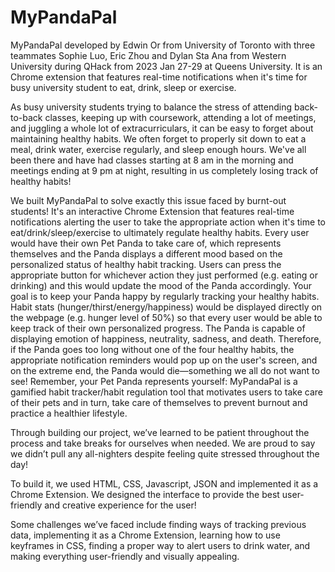 # MyPandaPal
MyPandaPal developed by Edwin Or from University of Toronto with three teammates Sophie Luo, Eric Zhou and Dylan Sta Ana from Western University during QHack from 2023 Jan 27-29 at Queens University. It is an Chrome extension that features real-time notifications when it's time for busy university student to eat, drink, sleep or exercise.

As busy university students trying to balance the stress of attending back-to-back classes, keeping up with coursework, attending a lot of meetings, and juggling a whole lot of extracurriculars, it can be easy to forget about maintaining healthy habits. We often forget to properly sit down to eat a meal, drink water, exercise regularly, and sleep enough hours. We've all been there and have had classes starting at 8 am in the morning and meetings ending at 9 pm at night, resulting in us completely losing track of healthy habits!

We built MyPandaPal to solve exactly this issue faced by burnt-out students! It's an interactive Chrome Extension that features real-time notifications alerting the user to take the appropriate action when it's time to eat/drink/sleep/exercise to ultimately regulate healthy habits. Every user would have their own Pet Panda to take care of, which represents themselves and the Panda displays a different mood based on the personalized status of healthy habit tracking. Users can press the appropriate button for whichever action they just performed (e.g. eating or drinking) and this would update the mood of the Panda accordingly. Your goal is to keep your Panda happy by regularly tracking your healthy habits. Habit stats (hunger/thirst/energy/happiness) would be displayed directly on the webpage (e.g. hunger level of 50%) so that every user would be able to keep track of their own personalized progress. The Panda is capable of displaying emotion of happiness, neutrality, sadness, and death. Therefore, if the Panda goes too long without one of the four healthy habits, the appropriate notification reminders would pop up on the user's screen, and on the extreme end, the Panda would die—something we all do not want to see! Remember, your Pet Panda represents yourself: MyPandaPal is a gamified habit tracker/habit regulation tool that motivates users to take care of their pets and in turn, take care of themselves to prevent burnout and practice a healthier lifestyle.

Through building our project, we’ve learned to be patient throughout the process and take breaks for ourselves when needed. We are proud to say we didn’t pull any all-nighters despite feeling quite stressed throughout the day!

To build it, we used HTML, CSS, Javascript, JSON and implemented it as a Chrome Extension. We designed the interface to provide the best user-friendly and creative experience for the user!

Some challenges we’ve faced include finding ways of tracking previous data, implementing it as a Chrome Extension, learning how to use keyframes in CSS, finding a proper way to alert users to drink water, and making everything user-friendly and visually appealing.
